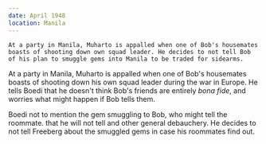 ```yaml
---
date: April 1948
location: Manila
---
```


```treatment
At a party in Manila, Muharto is appalled when one of Bob's housemates
boasts of shooting down own squad leader. He decides to not tell Bob of his plan to smuggle gems into Manila to be traded for sidearms. 

```



At a party in Manila, Muharto is appalled when one of Bob's housemates boasts of  shooting down his own squad leader during the war in Europe. He tells Boedi that he doesn't think Bob's friends are entirely *bona fide*, and worries what might happen if Bob tells them. 

Boedi not to mention
the gem smuggling to Bob, who might tell the roommate. that he will not
tell and other general debauchery. He decides to not tell Freeberg about
the smuggled gems in case his roommates find out.